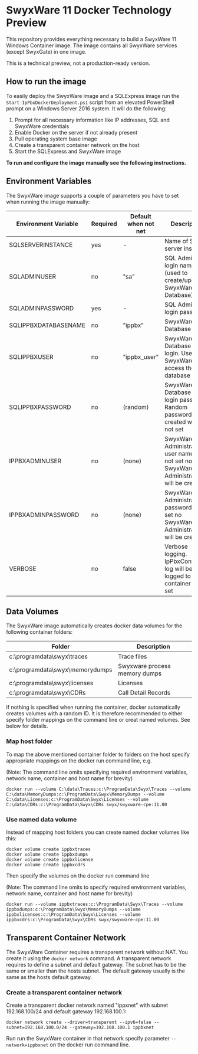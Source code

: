 # SwyxWare 11 Docker Technology Preview

This repository provides everything necessary to build a SwyxWare 11 Windows Container image. The image contains all SwyxWare services (except SwyxGate) in one image.

This is a technical preview, not a production-ready version.

## How to run the image

To easily deploy the SwyxWare image and a SQLExpress image run the `Start-IpPbxDockerDeployment.ps1` script from an elevated PowerShell prompt on a Windows Server 2016 system. It will do the following:

1. Prompt for all necessary information like IP addresses, SQL and SwyxWare credentials
1. Enable Docker on the server if not already present
1. Pull operating system base image
1. Create a transparent container network on the host
1. Start the SQLExpress and SwyxWare image

__To run and configure the image manually see the following instructions.__

## Environment Variables

The SwyxWare image supports a couple of parameters you have to set when running the image manually:

| Environment Variable | Required |Default when not net |Description |
|-|-|-|-|
|SQLSERVERINSTANCE|yes| -| Name of SQL server instance. |
|SQLADMINUSER|no|"sa"|SQL Admin login name (used to create/update SwyxWare Database)|
|SQLADMINPASSWORD|yes|-|SQL Admin login password|
|SQLIPPBXDATABASENAME|no|"ippbx"|SwyxWare Database name|
|SQLIPPBXUSER|no|"ippbx_user"|SwyxWare Database SQL login. Used by SwyxWare to access the database|
|SQLIPPBXPASSWORD|no|(random)|SwyxWare Database SQL login password. Random password is created when not set |
|IPPBXADMINUSER|no|(none)|SwyxWare Administrator user name. If not set no SwyxWare Administrator will be created|
|IPPBXADMINPASSWORD|no|(none)|SwyxWare Administrator password. If not set no SwyxWare Administrator will be created|
|VERBOSE|no|false|Verbose logging. IpPbxConfig.exe log will be logged to container log if set

## Data Volumes

The SwyxWare image automatically creates docker data volumes for the following container folders:

|Folder|Description|
|-|-|
|c:\programdata\swyx\traces|Trace files|
|c:\programdata\swyx\memorydumps|Swyxware process memory dumps|
|c:\programdata\swyx\licenses|Licenses|
|c:\programdata\swyx\CDRs|Call Detail Records|

If nothing is specified when running the container, docker automatically creates volumes with a random ID. It is therefore recommended to either specify folder mappings on the command line or creat named volumes. See below for details.

### Map host folder

To map the above mentioned container folder to folders on the host specify appropriate mappings on the docker run command line, e.g.

(Note: The command line omits specifying required environment variables, network name, container and host name for brevity)

    docker run --volume C:\data\Traces:c:\ProgramData\Swyx\Traces --volume C:\data\MemoryDumps:c:\ProgramData\Swyx\MemoryDumps --volume C:\data\Licenses:c:\ProgramData\Swyx\Licenses --volume C:\data\CDRs:c:\ProgramData\Swyx\CDRs swyx/swyxware-cpe:11.00

### Use named data volume

Instead of mapping host folders you can create named docker volumes like this:

    docker volume create ippbxtraces
    docker volume create ippbxdumps
    docker volume create ippbxlicense
    docker volume create ippbxcdrs

Then specify the volumes on the docker run command line

(Note: The command line omits to specify required environment variables, network name, container and host name for brevity)

    docker run --volume ippbxtraces:c:\ProgramData\Swyx\Traces --volume ippbxdumps:c:\ProgramData\Swyx\MemoryDumps --volume ippbxlicenses:c:\ProgramData\Swyx\Licenses --volume ippbxcdrs:c:\ProgramData\Swyx\CDRs swyx/swyxware-cpe:11.00


## Transparent Container Network

The SwyxWare Container requires a transparent network without NAT. You create it using the `docker network` command. A transparent network requires to define a subnet and default gateway. The subnet has to be the same or smaller than the hosts subnet. The default gateway usually is the same as the hosts default gateway.

### Create a transparent container network

Create a transparent docker network named "ippxnet" with subnet 192.168.100/24 and default gateway 192.168.100.1:

    docker network create --driver=transparent --ipv6=false --subnet=192.168.100.0/24 --gateway=192.168.100.1 ippbxnet

Run run the SwyxWare container in that network specify parameter `--network=ippbxnet` on the docker run command line.
